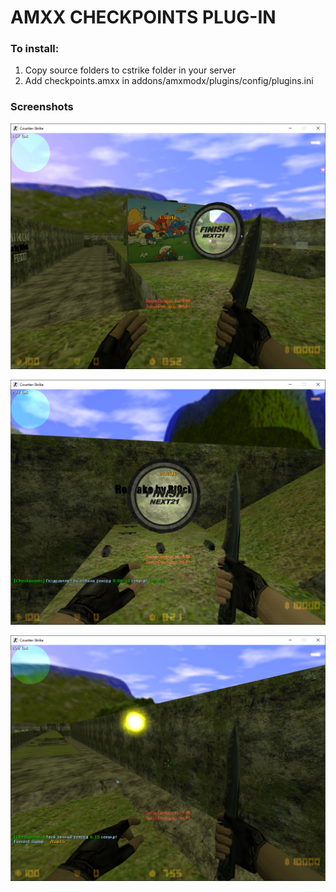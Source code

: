 # AMXX CHECKPOINTS PLUG-IN

### To install:

1. Copy source folders to cstrike folder in your server
2. Add checkpoints.amxx in addons/amxmodx/plugins/config/plugins.ini

### Screenshots

![](https://github.com/pwd491/amxx-plug-in/blob/master/.github/images/1.png)

![](https://github.com/pwd491/amxx-plug-in/blob/master/.github/images/2.png)

![](https://github.com/pwd491/amxx-plug-in/blob/master/.github/images/3.png)
